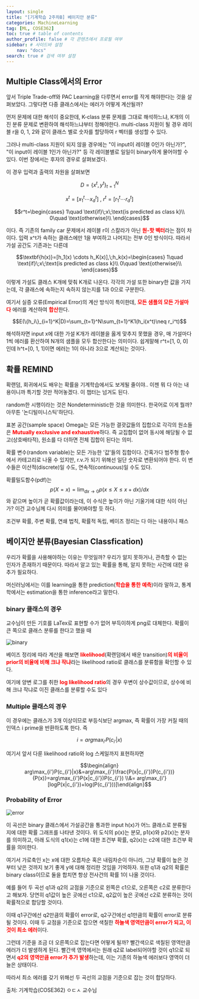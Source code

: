 ```yaml
---
layout: single
title: "[기계학습 2주차B] 베이지안 분류"
categories: MachineLearning
tag: [ML, COSE362]
toc: true # table of contents
author_profile: false # 각 콘텐츠에서 프로필 여부
sidebar: # 사이드바 설정
    nav: "docs"
search: true # 검색 여부 설정
---
```

<head>
    <!-- Latex -->
    <script src="https://cdn.mathjax.org/mathjax/latest/MathJax.js?config=TeX-AMS-MML_HTMLorMML" type="text/javascript"></script>
</head>
<style>
    th, td {
        text-align: center;
    }
    .r {
        color: red;
    }
</style>

## Multiple Class에서의 Error

앞서 Triple Trade-off와 PAC Learning을 다루면서 error를 작게 해야한다는 것을 살펴보았다. 그렇다면 다중 클래스에서는 에러가 어떻게 계산될까?

먼저 문제에 대한 해석이 중요한데, K-class 분류 문제를 그대로 해석하느냐, K개의 이진 분류 문제로 변환하여 해석하느냐부터 정해야한다. multi-class 지원이 될 경우 레이블 r을 0, 1, 2와 같이 클래스 별로 숫자를 할당하여 r 벡터를 생성할 수 있다.

그러나 multi-class 지원이 되지 않을 경우에는 "이 input이 레이블 0인가 아닌가?", "이 input이 레이블 1인가 아닌가?" 등 각 레이블별로 일일이 binary하게 물어야할 수 있다. 이번 장에서는 후자의 경우로 살펴보겠다.

이 경우 입력과 출력의 차원을 살펴보면

$$D=\left\{x^t, y^t\right\}_{t=1}^N$$

$$x^t = [x_1^t \cdots x_d^t]\text{ , } r^t = [r_1^t \cdots r_d^t]$$

$$r^t=\begin{cases}
    1\quad \text{if}\;x\;\text{is predicted as class k}\\
    0\quad \text{otherwise}\\
  \end{cases}$$

이다. 즉 기존의 family car 문제에서 레이블 r이 스칼라가 아닌 <strong class="r">원-핫 벡터</strong>라는 점이 차이다. 입력 x^t가 속하는 클래스에만 1을 부여하고 나머지는 전부 0인 방식이다. 따라서 가설 공간도 기존과는 다른데

$$\textbf{h(x)}=[h_1(x) \cdots h_K(x)],\;h_k(x)=\begin{cases}
    1\quad \text{if}\;x\;\text{is predicted as class k}\\
    0\quad \text{otherwise}\\
  \end{cases}$$

이렇게 가설도 클래스 K개에 맞춰 K개로 나온다. 각각의 가설 또한 binary한 값을 가지는데, 각 클래스에 속하는지 속하지 않는지를 1과 0으로 구분한다.

여기서 실증 오류(Empirical Error)의 계산 방식이 특이한데, <strong class="r">모든 샘플의 모든 가설마다</strong> 에러를 계산하여 <strong class="r">합산</strong>한다.

$$E(\{h_i\}_{i=1}^K|D)=\sum_{t=1}^N\sum_{t=1}^K1(h_i(x^t)\neq r_i^t)$$

해석하자면 input x에 대한 가설 K개가 레이블을 옳게 맞추지 못했을 경우, 매 가설마다 1씩 에러를 환산하여 N개의 샘플을 모두 합산한다는 의미이다. 쉽게말해 r^t=[1, 0, 0]인데 h^t=[0, 1, 1]이면 에러는 1이 아니라 3으로 계산되는 것이다.

## 확률 REMIND

확랜덤, 회귀에서도 배우는 확률을 기계학습에서도 보게될 줄이야.. 이젠 뭐 다 아는 내용이니까 특기할 것만 적어놓겠다. 이 챕터는 넘겨도 된다.

random한 시행이라는 것은 Nondeterministic한 것을 의미한다. 한국어로 이게 뭘까? 아무튼 '논디털미니스틱'하단다.

표본 공간(sample space) Omega는 모든 가능한 결괏값들의 집합으로 각각의 원소들은 <strong class="r">Mutually exclusive and exhaustive</strong>하다. 즉 교집합이 없어 동시에 해당될 수 없고(상호배타적), 원소를 다 더하면 전체 집합이 된다는 의미.

확률 변수(random variable)는 모든 가능한 '값'들의 집합이다. 간혹가다 범주형 함수에서 카테고리로 나올 수 있지만, r.v.가 되기 위해선 일단 숫자로 변환되어야 한다. 이 변수들은 이산적(discrete)일 수도, 연속적(continuous)일 수도 있다.

확률밀도함수(pdf)는 $$p(X=x)=\lim_{dx \to 0} p(x\le X\le x+dx)/dx$$와 같으며 높이가 곧 확률값이라는데, 이 수식은 높이가 아닌 기울기에 대한 식이 아닌가? 이건 교수님께 다시 의미를 물어봐야할 듯 하다.

조건부 확률, 주변 확률, 연쇄 법칙, 확률적 독립, 베이즈 정리는 다 아는 내용이니 패스

## 베이지안 분류(Bayesian Classfication)

우리가 확률을 사용해야하는 이유는 무엇일까? 우리가 알지 못하거나, 관측할 수 없는 인자가 존재하기 때문이다. 따라서 알고 있는 확률을 통해, 알지 못하는 사건에 대한 유추가 필요하다.

머신러닝에서는 이를 learning을 통한 prediction(<strong class="r">학습을 통한 예측</strong>)이라 말하고, 통계학에서는 estimation을 통한 inference라고 말한다.

### binary 클래스의 경우

교수님이 만든 기호를 LaTex로 표현할 수가 없어 부득이하게 png로 대체한다. 확률이 큰 쪽으로 클래스 분류를 한다고 했을 때

![binary]({{site.url}}/images/MacLea/bayesian_binary.png)

베이즈 정리에 따라 계산을 해보면 <strong class="r">likelihood</strong>(확랜덤에서 배운 transition)<strong class="r">의 비율이 prior의 비율에 비해 크냐 작냐</strong>라는 likelihood ratio로 클래스를 분류함을 확인할 수 있다.

여기에 양변 로그를 취한 <strong class="r">log likelihood ratio</strong>의 경우 우변이 상수값이므로, 상수에 비해 크냐 작냐로 이진 클래스를 분류할 수도 있다

### Multiple 클래스의 경우

이 경우에는 클래스가 3개 이상이므로 부등식보단 argmax, 즉 확률이 가장 커질 때의 인덱스 i prime을 반환하도록 한다. 즉

$$i=arg\max_{i'}P(c_{i'}|x)$$

여기서 앞서 다룬 likelihood ratio와 log 스케일까지 표현하자면

$$\begin{align} arg\max_{i'}P(c_{i'}|x)&=arg\max_{i'}\frac{P(x|c_{i'})P(c_{i'})}{P(x)}=arg\max_{i'}P(x|c_{i'})P(c_{i'}) \\&= arg\max_{i'}[logP(x|c_{i'})+log(P(c_{i'}))]\end{align}$$

### Probability of Error

![error]({{site.url}}/images/MacLea/error_prob.png)

이 곡선은 binary 클래스에서 가설공간을 통과한 input h(x)가 어느 클래스로 분류될 지에 대한 확률 그래프를 나타낸 것이다. 위 도식의 p(x)는 분모, p1(x)와 p2(x)는 분자를 의미하고, 아래 도식의 q1(x)는 c1에 대한 조건부 확률, q2(x)는 c2에 대한 조건부 확률을 의미한다.

여기서 가로축인 x는 x에 대한 오름차순 혹은 내림차순이 아니라, 그냥 확률이 높은 것부터 낮은 것까지 보기 좋게 y에 대해 정리한 것임을 기억하자. 또한 q1과 q2의 확률은 binary class이므로 둘을 합치면 항상 전사건의 확률 1이 나올 것이다.

예를 들어 두 곡선 q1과 q2의 교점을 기준으로 왼쪽은 c1으로, 오른쪽은 c2로 분류한다고 해보자. 당연히 q1값이 높은 곳에선 c1으로, q2값이 높은 곳에선 c2로 분류하는 것이 확률적으로 합당할 것이다.

이때 q1구간에선 q2만큼의 확률이 error로, q2구간에선 q1만큼의 확률이 error로 분류될 것이다. 이때 두 교점을 기준으로 잡으면 색칠한 <strong class="r">하늘색 영역만큼이 error가 되고, 이것이 최소 에러</strong>이다.

그런데 기준을 조금 더 오른쪽으로 잡는다면 어떻게 될까? 빨간색으로 색칠된 영역만큼 에러가 더 발생하게 된다. 빨간색 영역에서는 원래 q2로 label되어야할 것이 q1으로 되면서 <strong class="r">q2의 영역만큼 error가 추가 발생</strong>하는데, 이는 기존의 하늘색 에러보다 영역이 더 늘은 상태이다.

따라서 최소 에러를 갖기 위해선 두 곡선의 교점을 기준으로 잡는 것이 합당하다.


출처: 기계학습(COSE362) ㅇㄷㅅ 교수님
